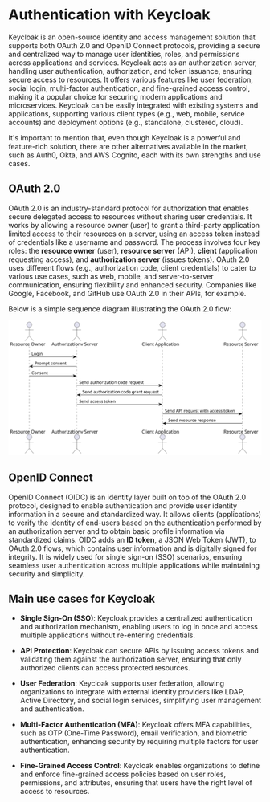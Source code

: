 # Authentication with Keycloak 

Keycloak is an open-source identity and access management solution that supports both OAuth 2.0 and OpenID Connect protocols, providing a secure and centralized way to manage user identities, roles, and permissions across applications and services. Keycloak acts as an authorization server, handling user authentication, authorization, and token issuance, ensuring secure access to resources. It offers various features like user federation, social login, multi-factor authentication, and fine-grained access control, making it a popular choice for securing modern applications and microservices. Keycloak can be easily integrated with existing systems and applications, supporting various client types (e.g., web, mobile, service accounts) and deployment options (e.g., standalone, clustered, cloud).

It's important to mention that, even though Keycloak is a powerful and feature-rich solution, there are other alternatives available in the market, such as Auth0, Okta, and AWS Cognito, each with its own strengths and use cases. 

## OAuth 2.0

OAuth 2.0 is an industry-standard protocol for authorization that enables secure delegated access to resources without sharing user credentials. It works by allowing a resource owner (user) to grant a third-party application limited access to their resources on a server, using an access token instead of credentials like a username and password. The process involves four key roles: the **resource owner** (user), **resource server** (API), **client** (application requesting access), and **authorization server** (issues tokens). OAuth 2.0 uses different flows (e.g., authorization code, client credentials) to cater to various use cases, such as web, mobile, and server-to-server communication, ensuring flexibility and enhanced security. Companies like Google, Facebook, and GitHub use OAuth 2.0 in their APIs, for example.

Below is a simple sequence diagram illustrating the OAuth 2.0 flow:

![OAuth 2.0 Flow](./docs/images/oauth2.svg)

## OpenID Connect

OpenID Connect (OIDC) is an identity layer built on top of the OAuth 2.0 protocol, designed to enable authentication and provide user identity information in a secure and standardized way. It allows clients (applications) to verify the identity of end-users based on the authentication performed by an authorization server and to obtain basic profile information via standardized claims. OIDC adds an **ID token**, a JSON Web Token (JWT), to OAuth 2.0 flows, which contains user information and is digitally signed for integrity. It is widely used for single sign-on (SSO) scenarios, ensuring seamless user authentication across multiple applications while maintaining security and simplicity.

## Main use cases for Keycloak

- **Single Sign-On (SSO)**: Keycloak provides a centralized authentication and authorization mechanism, enabling users to log in once and access multiple applications without re-entering credentials.

- **API Protection**: Keycloak can secure APIs by issuing access tokens and validating them against the authorization server, ensuring that only authorized clients can access protected resources.

- **User Federation**: Keycloak supports user federation, allowing organizations to integrate with external identity providers like LDAP, Active Directory, and social login services, simplifying user management and authentication.

- **Multi-Factor Authentication (MFA)**: Keycloak offers MFA capabilities, such as OTP (One-Time Password), email verification, and biometric authentication, enhancing security by requiring multiple factors for user authentication.

- **Fine-Grained Access Control**: Keycloak enables organizations to define and enforce fine-grained access policies based on user roles, permissions, and attributes, ensuring that users have the right level of access to resources.
